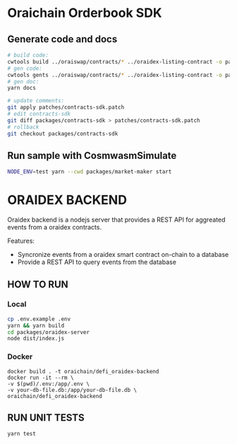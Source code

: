 # Oraichain Orderbook SDK

## Generate code and docs

```bash
# build code:
cwtools build ../oraiswap/contracts/* ../oraidex-listing-contract -o packages/contracts-build/data
# gen code:
cwtools gents ../oraiswap/contracts/* ../oraidex-listing-contract -o packages/contracts-sdk/src
# gen doc:
yarn docs

# update comments:
git apply patches/contracts-sdk.patch
# edit contracts-sdk
git diff packages/contracts-sdk > patches/contracts-sdk.patch
# rollback
git checkout packages/contracts-sdk
```

## Run sample with CosmwasmSimulate

```bash
NODE_ENV=test yarn --cwd packages/market-maker start
```

# ORAIDEX BACKEND

Oraidex backend is a nodejs server that provides a REST API for aggreated events from a oraidex contracts.

Features:

- Syncronize events from a oraidex smart contract on-chain to a database
- Provide a REST API to query events from the database

## HOW TO RUN

### Local

```sh
cp .env.example .env
yarn && yarn build
cd packages/oraidex-server
node dist/index.js
```

### Docker

```
docker build . -t oraichain/defi_oraidex-backend
docker run -it --rm \
-v $(pwd)/.env:/app/.env \
-v your-db-file.db:/app/your-db-file.db \
oraichain/defi_oraidex-backend

```

## RUN UNIT TESTS

```sh
yarn test
```
